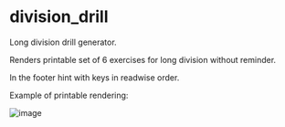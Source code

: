 # division_drill
Long division drill generator.

Renders printable set of 6 exercises for long division without reminder.

In the footer hint with keys in readwise order.

Example of printable rendering:

![image](https://github.com/dennisinfobox/division_drill/assets/70371430/0a7b984f-cea3-4ea6-8213-71c8c0a5648e)

